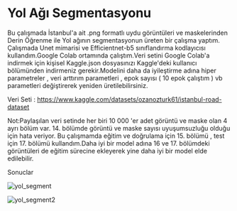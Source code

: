  # Yol Ağı Segmentasyonu
 Bu çalışmada İstanbul'a ait .png formatlı uydu görüntüleri ve maskelerinden Derin Öğrenme ile Yol ağının segmentasyonun üreten bir çalışma yaptım.
 Çalışmada Unet mimarisi ve Efficientnet-b5 sınıflandırma kodlayıcısı kullandım.Google Colab ortamında çalıştım.Veri setini Google Colab'a indirmek için kişisel Kaggle.json dosyasınızı Kaggle'deki kullanıcı bölümünden indirmeniz gerekir.Modelini daha da iyileştirme adına hiper parametreler , veri arttırım parametleri , epok sayısı ( 10 epok çalıştım ) vb parametleri değiştirerek yeniden üretilebilirsiniz.


Veri Seti : https://www.kaggle.com/datasets/ozanozturk61/istanbul-road-dataset

Not:Paylaşılan veri setinde her biri 10 000 'er adet görüntü ve maske olan 4 ayrı bölüm var. 14. bölümde görüntü ve maske sayısı uyuşumsuzluğu olduğu için hata veriyor.  Bu çalışmamda eğitim ve doğrulama için 15. bölümü , test için 17. bölümü kullandım.Daha iyi bir model adına 16 ve 17. bölümdeki görüntüleri de eğitim sürecine ekleyerek yine daha iyi bir model elde edilebilir.

Sonuclar

![yol_segment](https://user-images.githubusercontent.com/61490526/179751759-0aab7bd7-76e5-44ae-9dda-b2b9f105662b.png)

![yol_segment2](https://user-images.githubusercontent.com/61490526/179751729-0e9531ef-5903-4313-ab33-f399d42a48b8.png)
